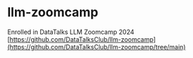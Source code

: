 # llm-zoomcamp
Enrolled in DataTalks LLM Zoomcamp 2024 [https://github.com/DataTalksClub/llm-zoomcamp](https://github.com/DataTalksClub/llm-zoomcamp/tree/main)
